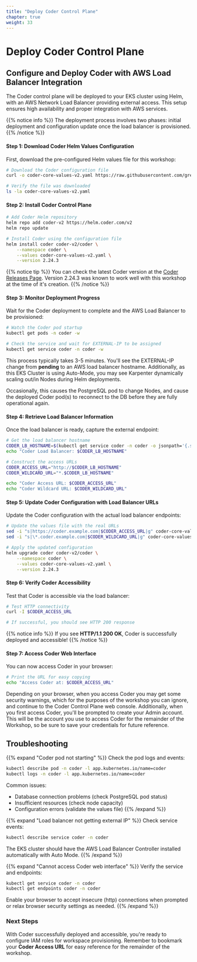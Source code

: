 ```yaml
---
title: "Deploy Coder Control Plane" 
chapter: true
weight: 33 
---
```


# Deploy Coder Control Plane 

## Configure and Deploy Coder with AWS Load Balancer Integration

The Coder control plane will be deployed to your EKS cluster using Helm, with an AWS Network Load Balancer providing external access. This setup ensures high availability and proper integration with AWS services.

{{% notice info %}}
The deployment process involves two phases: initial deployment and configuration update once the load balancer is provisioned.
{{% /notice %}}

#### Step 1: Download Coder Helm Values Configuration

First, download the pre-configured Helm values file for this workshop:

```bash
# Download the Coder configuration file
curl -o coder-core-values-v2.yaml https://raw.githubusercontent.com/greg-the-coder/aws-workshop-samples/refs/heads/main/coder-admin/coder-core-values-v2.yaml

# Verify the file was downloaded
ls -la coder-core-values-v2.yaml
```

#### Step 2: Install Coder Control Plane

```bash
# Add Coder Helm repository
helm repo add coder-v2 https://helm.coder.com/v2
helm repo update

# Install Coder using the configuration file
helm install coder coder-v2/coder \
    --namespace coder \
    --values coder-core-values-v2.yaml \
    --version 2.24.3
```

{{% notice tip %}}
You can check the latest Coder version at the [Coder Releases Page](https://github.com/coder/coder/releases). Version 2.24.3 was known to work well with this workshop at the time of it's creation.
{{% /notice %}}

#### Step 3: Monitor Deployment Progress

Wait for the Coder deployment to complete and the AWS Load Balancer to be provisioned:

```bash
# Watch the Coder pod startup
kubectl get pods -n coder -w

# Check the service and wait for EXTERNAL-IP to be assigned
kubectl get service coder -n coder -w
```

This process typically takes 3-5 minutes. You'll see the EXTERNAL-IP change from **pending** to an AWS load balancer hostname.  Additionally, as this EKS Cluster is using Auto-Mode, you may see Karpenter dynamically scaling out/in Nodes during Helm deployments.  

Occasionally, this causes the PostgreSQL pod to change Nodes, and cause the deployed Coder pod(s) to reconnect to the DB before they are fully operational again.

#### Step 4: Retrieve Load Balancer Information

Once the load balancer is ready, capture the external endpoint:

```bash
# Get the load balancer hostname
CODER_LB_HOSTNAME=$(kubectl get service coder -n coder -o jsonpath='{.status.loadBalancer.ingress[0].hostname}')
echo "Coder Load Balancer: $CODER_LB_HOSTNAME"

# Construct the access URLs
CODER_ACCESS_URL="http://$CODER_LB_HOSTNAME"
CODER_WILDCARD_URL="*.$CODER_LB_HOSTNAME"

echo "Coder Access URL: $CODER_ACCESS_URL"
echo "Coder Wildcard URL: $CODER_WILDCARD_URL"
```

#### Step 5: Update Coder Configuration with Load Balancer URLs

Update the Coder configuration with the actual load balancer endpoints:

```bash
# Update the values file with the real URLs
sed -i "s|https://coder.example.com|$CODER_ACCESS_URL|g" coder-core-values-v2.yaml
sed -i "s|\*.coder.example.com|$CODER_WILDCARD_URL|g" coder-core-values-v2.yaml

# Apply the updated configuration
helm upgrade coder coder-v2/coder \
    --namespace coder \
    --values coder-core-values-v2.yaml \
    --version 2.24.3
```

#### Step 6: Verify Coder Accessibility

Test that Coder is accessible via the load balancer:

```bash
# Test HTTP connectivity
curl -I $CODER_ACCESS_URL

# If successful, you should see HTTP 200 response
```

{{% notice info %}}
If you see **HTTP/1.1 200 OK**, Coder is successfully deployed and accessible!
{{% /notice %}}

#### Step 7: Access Coder Web Interface

You can now access Coder in your browser:
```bash
# Print the URL for easy copying
echo "Access Coder at: $CODER_ACCESS_URL"
```

Depending on your browser, when you access Coder you may get some security warnings, which for the purposes of the workshop you can ignore, and continue to the Coder Control Plane web console.  Additionally, when you first access Coder, you'll be prompted to create your Admin account.  This will be the account you use to access Coder for the remainder of the Workshop, so be sure to save your credentials for future reference.

## Troubleshooting

{{% expand "Coder pod not starting" %}}
Check the pod logs and events:
```bash
kubectl describe pod -n coder -l app.kubernetes.io/name=coder
kubectl logs -n coder -l app.kubernetes.io/name=coder
```

Common issues:
- Database connection problems (check PostgreSQL pod status)
- Insufficient resources (check node capacity)
- Configuration errors (validate the values file)
{{% /expand %}}

{{% expand "Load balancer not getting external IP" %}}
Check service events:
```bash
kubectl describe service coder -n coder
```

The EKS cluster should have the AWS Load Balancer Controller installed automatically with Auto Mode.
{{% /expand %}}

{{% expand "Cannot access Coder web interface" %}}
Verify the service and endpoints:
```bash
kubectl get service coder -n coder
kubectl get endpoints coder -n coder
```
Enable your browser to accept insecure (http) connections when prompted or relax browser security settings as needed.
{{% /expand %}}

### Next Steps
With Coder successfully deployed and accessible, you're ready to configure IAM roles for workspace provisioning.  Remember to bookmark your **Coder Access URL** for easy reference for the remainder of the workshop.
